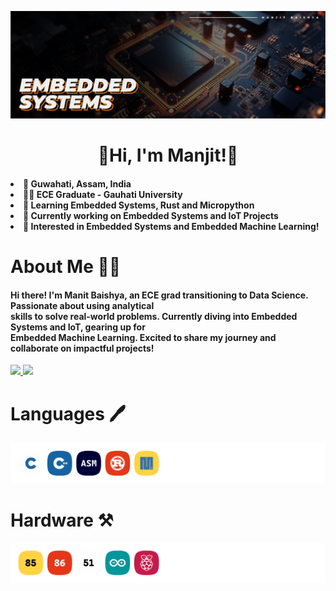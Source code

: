 <!-- Hero Image -->
![Languages](/assets/Header.png)

<!-- Greeting Message -->
<h1 align="center">
    👋Hi, I'm Manjit!👋
</h1>

<!-- List -->
<h4>
    <li> 📌 Guwahati, Assam, India</li>
    <li> 👨‍🎓 ECE Graduate - Gauhati University</li>
    <li> 🌱 Learning Embedded Systems, Rust and Micropython</li>
    <li> 🏢 Currently working on Embedded Systems and IoT Projects </li>
    <li> 🤝 Interested in Embedded Systems and Embedded Machine Learning!</li>
</h4>

<!-- About Me -->
<h1>About Me 👨‍🎓</h1>
<h4>Hi there! I'm Manit Baishya, an ECE grad transitioning to Data Science. Passionate about using analytical 
<br>skills to solve real-world problems. Currently diving into Embedded Systems and IoT, gearing up for 
<br>Embedded Machine Learning. Excited to share my journey and collaborate on impactful projects!</h4>

<!-- Social Profiles -->
<div> 
  <a href="mailto:manjitbaishya100@gmail.com">
    <img src="https://img.shields.io/badge/Gmail-D14836?style=for-the-badge&logo=gmail&logoColor=white" />
  </a>
  <a href="https://www.linkedin.com/in/reach-manjit-here">
    <img src="https://img.shields.io/badge/LinkedIn-0077B5?style=for-the-badge&logo=linkedin&logoColor=white" />
  </a>
</div>

<!-- Languages and Libraries -->
<h1>Languages 🖊</h1>

![Languages](/assets/Languages.png)

<h1>Hardware ⚒️</h1>

![Hardware](/assets/Hardware.png)